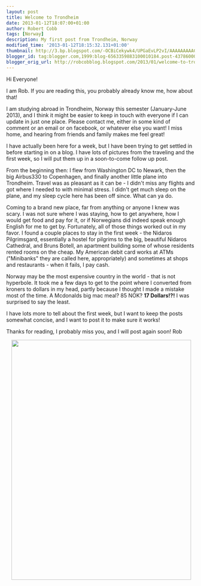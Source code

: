 ```yaml
---
layout: post
title: Welcome to Trondheim
date: 2013-01-12T18:07:00+01:00
author: Robert Cobb
tags: [Norway]
description: My first post from Trondheim, Norway
modified_time: '2013-01-12T18:15:32.131+01:00'
thumbnail: http://3.bp.blogspot.com/-OCBiCekywk4/UPGaEvLP2vI/AAAAAAAAAC0/SmkR3DL-abU/s72-c/2013-01-08+12.46.00.jpg
blogger_id: tag:blogger.com,1999:blog-6563359883100010184.post-4378600072061390866
blogger_orig_url: http://robcobblog.blogspot.com/2013/01/welcome-to-trondheim.html
---
```


Hi Everyone!

I am Rob. If you are reading this, you probably already know me, how about that!

I am studying abroad in Trondheim, Norway this semester (January-June 2013), and I think it might be easier to keep in touch with everyone if I can update in just one place. Please contact me, either in some kind of comment or an email or on facebook, or whatever else you want! I miss home, and hearing from friends and family makes me feel great!

I have actually been here for a week, but I have been trying to get settled in before starting in on a blog. I have lots of pictures from the traveling and the first week, so I will put them up in a soon-to-come follow up post.

From the beginning then:
I flew from Washington DC to Newark, then the big Airbus330 to Copenhagen, and finally another little plane into Trondheim. Travel was as pleasant as it can be - I didn't miss any flights and got where I needed to with minimal stress. I didn't get much sleep on the plane, and my sleep cycle here has been off since. What can ya do.

Coming to a brand new place, far from anything or anyone I knew was scary. I was not sure where I was staying, how to get anywhere, how I would get food and pay for it, or if Norwegians did indeed speak enough English for me to get by. Fortunately, all of those things worked out in my favor. I found a couple places to stay in the first week - the Nidaros Pilgrimsgard, essentially a hostel for pilgrims to the big, beautiful Nidaros Cathedral, and Bruns Botell, an apartment building some of whose residents rented rooms on the cheap. My American debit card works at ATMs ("Minibanks" they are called here, appropriately) and sometimes at shops and restaurants - when it fails, I pay cash.

Norway may be the most expensive country in the world - that is not hyperbole. It took me a few days to get to the point where I converted from kroners to dollars in my head, partly because I thought I made a mistake most of the time. A Mcdonalds big mac meal? 85 NOK? <b>17 Dollars!?!</b> I was surprised to say the least.

I have lots more to tell about the first week, but I want to keep the posts somewhat concise, and I want to post it to make sure it works!

Thanks for reading, I probably miss you, and I will post again soon!
Rob

<div class="separator" style="clear: both; text-align: center;"><a href="http://3.bp.blogspot.com/-OCBiCekywk4/UPGaEvLP2vI/AAAAAAAAAC0/SmkR3DL-abU/s1600/2013-01-08+12.46.00.jpg" imageanchor="1" style="margin-left: 1em; margin-right: 1em;"><img border="0" height="640" src="http://3.bp.blogspot.com/-OCBiCekywk4/UPGaEvLP2vI/AAAAAAAAAC0/SmkR3DL-abU/s640/2013-01-08+12.46.00.jpg" width="480" /></a></div><br />